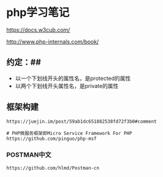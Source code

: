 # php学习笔记 #

https://docs.w3cub.com/

http://www.php-internals.com/book/ 

## 约定：##

- 以一个下划线开头的属性名，是protected的属性
- 以两个下划线开头属性名，是private的属性


## 框架构建 ##

	https://juejin.im/post/59ab1dc651882538fd72f3b0#comment

	# PHP微服务框架即Micro Service Framework For PHP
	https://github.com/pinguo/php-msf

### POSTMAN中文 ###

	https://github.com/hlmd/Postman-cn